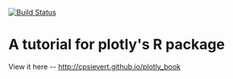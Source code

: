 [![Build Status](https://travis-ci.org/cpsievert/plotly_book.png?branch=master)](https://travis-ci.org/cpsievert/plotly_book)

# A tutorial for plotly's R package

View it here -- <http://cpsievert.github.io/plotly_book>
